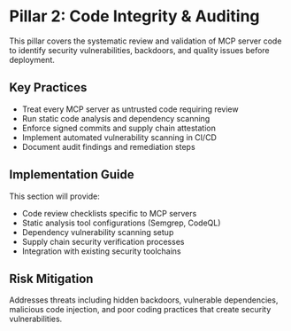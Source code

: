 # Pillar 2: Code Integrity & Auditing

This pillar covers the systematic review and validation of MCP server code to identify security vulnerabilities, backdoors, and quality issues before deployment.

## Key Practices

- Treat every MCP server as untrusted code requiring review
- Run static code analysis and dependency scanning
- Enforce signed commits and supply chain attestation
- Implement automated vulnerability scanning in CI/CD
- Document audit findings and remediation steps

## Implementation Guide

This section will provide:
- Code review checklists specific to MCP servers
- Static analysis tool configurations (Semgrep, CodeQL)
- Dependency vulnerability scanning setup
- Supply chain security verification processes
- Integration with existing security toolchains

## Risk Mitigation

Addresses threats including hidden backdoors, vulnerable dependencies, malicious code injection, and poor coding practices that create security vulnerabilities.

